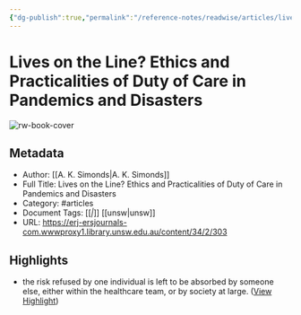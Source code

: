 ```yaml
---
{"dg-publish":true,"permalink":"/reference-notes/readwise/articles/lives-on-the-line-ethics-and-practicalities-of-duty-of-care-in-pandemics-and-disasters/"}
---
```


# Lives on the Line? Ethics and Practicalities of Duty of Care in Pandemics and Disasters

![rw-book-cover](https://erj.ersjournals.com/sites/default/files/highwire/erj/34/2.cover.gif)

## Metadata
- Author: [[A. K. Simonds\|A. K. Simonds]]
- Full Title: Lives on the Line? Ethics and Practicalities of Duty of Care in Pandemics and Disasters
- Category: #articles
- Document Tags: [[*\|*]] [[unsw\|unsw]] 
- URL: https://erj-ersjournals-com.wwwproxy1.library.unsw.edu.au/content/34/2/303

## Highlights
- the risk refused by one individual is left to be absorbed by someone else, either within the healthcare team, or by society at large. ([View Highlight](https://read.readwise.io/read/01h57rer06bgscbv9myhz8wpcs))
